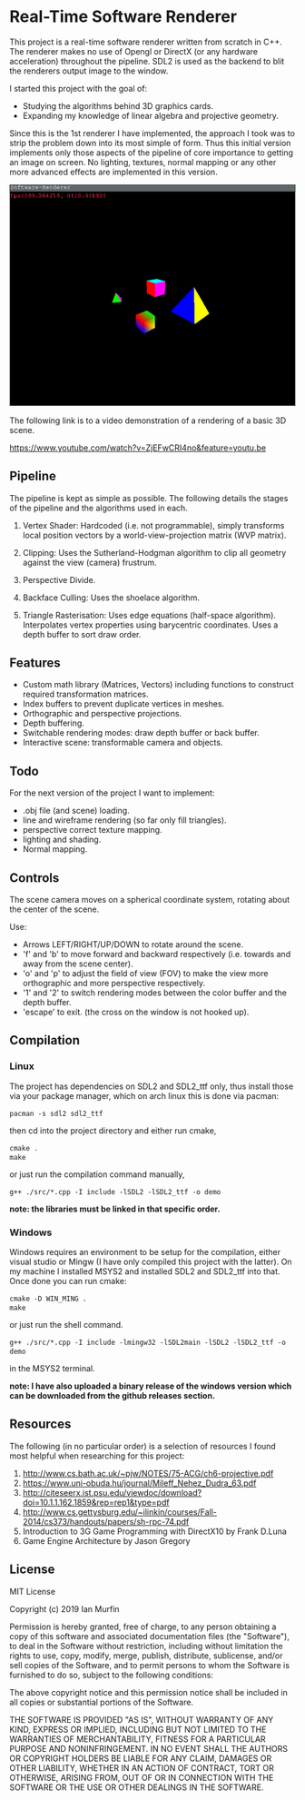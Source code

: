# Real-Time Software Renderer

This project is a real-time software renderer written from scratch in C++. The 
renderer makes no use of Opengl or DirectX (or any hardware acceleration) 
throughout the pipeline. SDL2 is used as the backend to blit the renderers 
output image to the window.

I started this project with the goal of:

- Studying the algorithms behind 3D graphics cards.
- Expanding my knowledge of linear algebra and projective geometry.

Since this is the 1st renderer I have implemented, the approach I took was to 
strip the problem down into its most simple of form. Thus this initial version 
implements only those aspects of the pipeline of core importance to getting an 
image on screen. No lighting, textures, normal mapping or any other more 
advanced effects are implemented in this version.

![scene capture](img/capture.png)

The following link is to a video demonstration of a rendering of a basic 3D 
scene.

https://www.youtube.com/watch?v=ZjEFwCRI4no&feature=youtu.be

## Pipeline

The pipeline is kept as simple as possible. The following details the stages of
the pipeline and the algorithms used in each.

1. Vertex Shader: Hardcoded (i.e. not programmable), simply transforms local 
  position vectors by a world-view-projection matrix (WVP matrix).

2. Clipping: Uses the Sutherland-Hodgman algorithm to clip all geometry 
  against the view (camera) frustrum.

3. Perspective Divide.

4. Backface Culling: Uses the shoelace algorithm.

5. Triangle Rasterisation: Uses edge equations (half-space algorithm). 
  Interpolates vertex properties using barycentric coordinates. Uses a depth
  buffer to sort draw order.

## Features

- Custom math library (Matrices, Vectors) including functions to construct 
  required transformation matrices.
- Index buffers to prevent duplicate vertices in meshes.
- Orthographic and perspective projections.
- Depth buffering.
- Switchable rendering modes: draw depth buffer or back buffer.
- Interactive scene: transformable camera and objects.

## Todo

For the next version of the project I want to implement:

- .obj file (and scene) loading.
- line and wireframe rendering (so far only fill triangles).
- perspective correct texture mapping.
- lighting and shading.
- Normal mapping.

## Controls

The scene camera moves on a spherical coordinate system, rotating about the center of the scene.

Use:
- Arrows LEFT/RIGHT/UP/DOWN to rotate around the scene.
- 'f' and 'b' to move forward and backward respectively (i.e. towards and away from the scene center).
- 'o' and 'p' to adjust the field of view (FOV) to make the view more orthographic and more perspective respectively.
- '1' and '2' to switch rendering modes between the color buffer and the depth buffer.
- 'escape' to exit. (the cross on the window is not hooked up).

## Compilation

### Linux

The project has dependencies on SDL2 and SDL2_ttf only, thus install those via your package manager, which
on arch linux this is done via pacman:

```shell
pacman -s sdl2 sdl2_ttf
```

then cd into the project directory and either run cmake,

```shell
cmake .
make
```

or just run the compilation command manually,

```shell
g++ ./src/*.cpp -I include -lSDL2 -lSDL2_ttf -o demo
```

**note: the libraries must be linked in that specific order.**

### Windows

Windows requires an environment to be setup for the compilation, either visual studio 
or Mingw (I have only compiled this project with the latter). On my machine I installed 
MSYS2 and installed SDL2 and SDL2_ttf into that. Once done you can run cmake:

```shell
cmake -D WIN_MING .
make
```

or just run the shell command.

```shell
g++ ./src/*.cpp -I include -lmingw32 -lSDL2main -lSDL2 -lSDL2_ttf -o demo
```

in the MSYS2 terminal.

**note: I have also uploaded a binary release of the windows version which can be downloaded
from the github releases section.**

## Resources

The following (in no particular order) is a selection of resources I found most 
helpful when researching for this project:

1. http://www.cs.bath.ac.uk/~pjw/NOTES/75-ACG/ch6-projective.pdf
2. https://www.uni-obuda.hu/journal/Mileff_Nehez_Dudra_63.pdf
3. http://citeseerx.ist.psu.edu/viewdoc/download?doi=10.1.1.162.1859&rep=rep1&type=pdf
4. http://www.cs.gettysburg.edu/~ilinkin/courses/Fall-2014/cs373/handouts/papers/sh-rpc-74.pdf
5. Introduction to 3G Game Programming with DirectX10 by Frank D.Luna
6. Game Engine Architecture by Jason Gregory

## License

MIT License

Copyright (c) 2019 Ian Murfin

Permission is hereby granted, free of charge, to any person obtaining a copy
of this software and associated documentation files (the "Software"), to deal
in the Software without restriction, including without limitation the rights
to use, copy, modify, merge, publish, distribute, sublicense, and/or sell
copies of the Software, and to permit persons to whom the Software is
furnished to do so, subject to the following conditions:

The above copyright notice and this permission notice shall be included in all
copies or substantial portions of the Software.

THE SOFTWARE IS PROVIDED "AS IS", WITHOUT WARRANTY OF ANY KIND, EXPRESS OR
IMPLIED, INCLUDING BUT NOT LIMITED TO THE WARRANTIES OF MERCHANTABILITY,
FITNESS FOR A PARTICULAR PURPOSE AND NONINFRINGEMENT. IN NO EVENT SHALL THE
AUTHORS OR COPYRIGHT HOLDERS BE LIABLE FOR ANY CLAIM, DAMAGES OR OTHER
LIABILITY, WHETHER IN AN ACTION OF CONTRACT, TORT OR OTHERWISE, ARISING FROM,
OUT OF OR IN CONNECTION WITH THE SOFTWARE OR THE USE OR OTHER DEALINGS IN THE
SOFTWARE.
